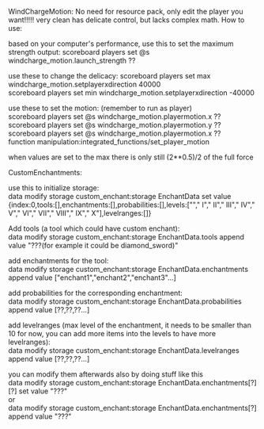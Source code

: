 WindChargeMotion: 
No need for resource pack, only edit the player you want!!!!! very clean has delicate control, but lacks complex math. How to use: 

based on your computer's performance, use this to set the maximum strength output:
scoreboard players set @s windcharge_motion.launch_strength ?? 

use these to change the delicacy:
scoreboard players set max windcharge_motion.setplayerxdirection 40000       
scoreboard players set min windcharge_motion.setplayerxdirection -40000      



use these to set the motion: (remember to run as player)       
scoreboard players set @s windcharge_motion.playermotion.x ??        
scoreboard players set @s windcharge_motion.playermotion.y ??      
scoreboard players set @s windcharge_motion.playermotion.x ??      
function manipulation:integrated_functions/set_player_motion

when values are set to the max there is only still (2**0.5)/2 of the full force

CustomEnchantments:

use this to initialize storage:    
data modify storage custom_enchant:storage EnchantData set value {index:0,tools:[],enchantments:[],probabilities:[],levels:[""," I"," II"," III"," IV"," V"," VI","  VII"," VIII"," IX"," X"],levelranges:[]} 

Add tools (a tool which could have custom enchant):    
data modify storage custom_enchant:storage EnchantData.tools append value "???(for example it could be diamond_sword)"

add enchantments for the tool:    
data modify storage custom_enchant:storage EnchantData.enchantments append value ["enchant1","enchant2","enchant3"...]

add probabilities for the corresponding enchantment:    
data modify storage custom_enchant:storage EnchantData.probabilities append value [??,??,??...]

add levelranges (max level of the enchantment, it needs to be smaller than 10 for now, you can add more items into the levels to have more levelranges):     
data modify storage custom_enchant:storage EnchantData.levelranges append value [??,??,??...]

you can modify them afterwards also by doing stuff like this     
data modify storage custom_enchant:storage EnchantData.enchantments[?][?] set value "???"    
or     
data modify storage custom_enchant:storage EnchantData.enchantments[?] append value "???"    
